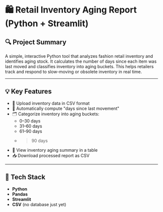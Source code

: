 # 🛍️ Retail Inventory Aging Report (Python + Streamlit)

## 🔍 Project Summary

A simple, interactive Python tool that analyzes fashion retail inventory and identifies aging stock. It calculates the number of days since each item was last moved and classifies inventory into aging buckets. This helps retailers track and respond to slow-moving or obsolete inventory in real time.

---

## 💡 Key Features

- 📁 Upload inventory data in CSV format
- 📆 Automatically compute "days since last movement"
- 🗂️ Categorize inventory into aging buckets:
  - 0–30 days
  - 31–60 days
  - 61–90 days
  - >90 days
- 🧾 View inventory aging summary in a table
- 📥 Download processed report as CSV

---

## 🧰 Tech Stack

- **Python**
- **Pandas**
- **Streamlit**
- **CSV** (no database just yet)




